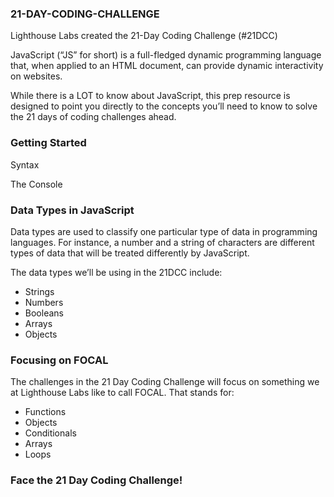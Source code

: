 ### 21-DAY-CODING-CHALLENGE
Lighthouse Labs created the 21-Day Coding Challenge (#21DCC) 

JavaScript (“JS” for short) is a full-fledged dynamic programming language that, when applied to an HTML document, can provide dynamic interactivity on websites.

While there is a LOT to know about JavaScript, this prep resource is designed to point you directly to the concepts you’ll need to know to solve the 21 days of coding challenges ahead.

### Getting Started
 Syntax

 The Console

### Data Types in JavaScript

Data types are used to classify one particular type of data in programming languages. For instance, a number and a string of characters are different types of data that will be treated differently by JavaScript.

The data types we’ll be using in the 21DCC include:

* Strings
* Numbers
* Booleans
* Arrays
* Objects

### Focusing on FOCAL
The challenges in the 21 Day Coding Challenge will focus on something we at Lighthouse Labs like to call FOCAL. That stands for:

* Functions
* Objects
* Conditionals
* Arrays
* Loops

### Face the 21 Day Coding Challenge!
